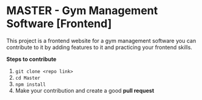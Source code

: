 # MASTER - Gym Management Software [Frontend]

This project is a frontend website for a gym management software you can contribute to it by adding features to it and practicing your frontend skills.

**Steps to contribute**
1. `git clone <repo link>`
2. `cd Master` 
3. `npm install` 
4. Make your contribution and create a good **pull request**
